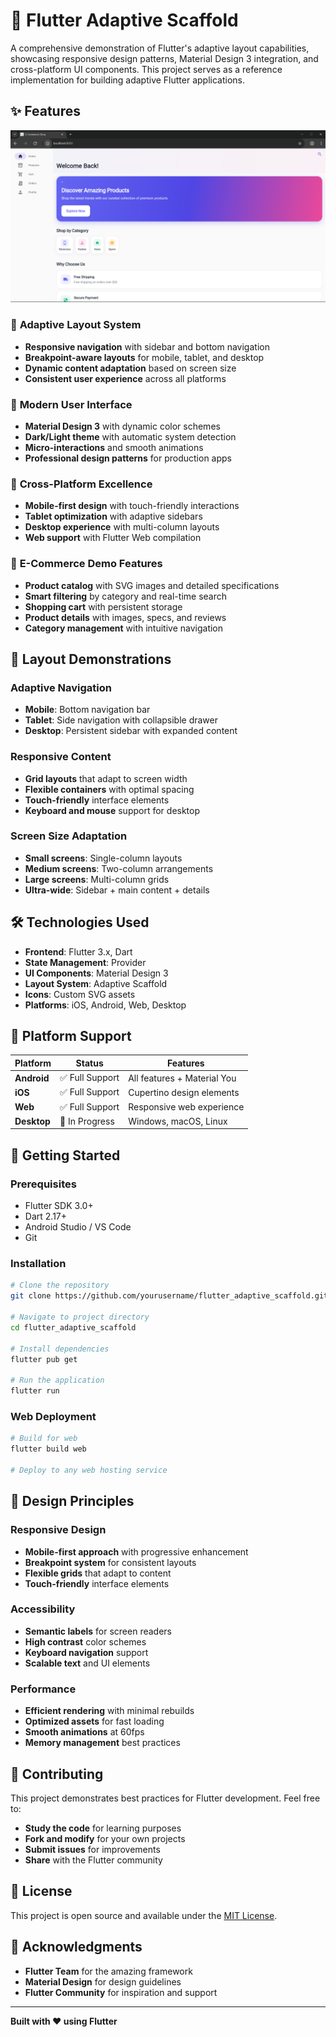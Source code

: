 # 🎨 Flutter Adaptive Scaffold

A comprehensive demonstration of Flutter's adaptive layout capabilities, showcasing responsive design patterns, Material Design 3 integration, and cross-platform UI components. This project serves as a reference implementation for building adaptive Flutter applications.

## ✨ Features

![Application Screenshot](index.png)

### 🎯 **Adaptive Layout System**
- **Responsive navigation** with sidebar and bottom navigation
- **Breakpoint-aware layouts** for mobile, tablet, and desktop
- **Dynamic content adaptation** based on screen size
- **Consistent user experience** across all platforms

### 🎨 **Modern User Interface**
- **Material Design 3** with dynamic color schemes
- **Dark/Light theme** with automatic system detection
- **Micro-interactions** and smooth animations
- **Professional design patterns** for production apps

### 📱 **Cross-Platform Excellence**
- **Mobile-first design** with touch-friendly interactions
- **Tablet optimization** with adaptive sidebars
- **Desktop experience** with multi-column layouts
- **Web support** with Flutter Web compilation

### 🛒 **E-Commerce Demo Features**
- **Product catalog** with SVG images and detailed specifications
- **Smart filtering** by category and real-time search
- **Shopping cart** with persistent storage
- **Product details** with images, specs, and reviews
- **Category management** with intuitive navigation

## 🎯 **Layout Demonstrations**

### **Adaptive Navigation**
- **Mobile**: Bottom navigation bar
- **Tablet**: Side navigation with collapsible drawer
- **Desktop**: Persistent sidebar with expanded content

### **Responsive Content**
- **Grid layouts** that adapt to screen width
- **Flexible containers** with optimal spacing
- **Touch-friendly** interface elements
- **Keyboard and mouse** support for desktop

### **Screen Size Adaptation**
- **Small screens**: Single-column layouts
- **Medium screens**: Two-column arrangements
- **Large screens**: Multi-column grids
- **Ultra-wide**: Sidebar + main content + details

## 🛠️ **Technologies Used**

- **Frontend**: Flutter 3.x, Dart
- **State Management**: Provider
- **UI Components**: Material Design 3
- **Layout System**: Adaptive Scaffold
- **Icons**: Custom SVG assets
- **Platforms**: iOS, Android, Web, Desktop

## 📱 **Platform Support**

| Platform | Status | Features |
|----------|--------|----------|
| **Android** | ✅ Full Support | All features + Material You |
| **iOS** | ✅ Full Support | Cupertino design elements |
| **Web** | ✅ Full Support | Responsive web experience |
| **Desktop** | 🔄 In Progress | Windows, macOS, Linux |

## 🚀 **Getting Started**

### **Prerequisites**
- Flutter SDK 3.0+
- Dart 2.17+
- Android Studio / VS Code
- Git

### **Installation**
```bash
# Clone the repository
git clone https://github.com/yourusername/flutter_adaptive_scaffold.git

# Navigate to project directory
cd flutter_adaptive_scaffold

# Install dependencies
flutter pub get

# Run the application
flutter run
```

### **Web Deployment**
```bash
# Build for web
flutter build web

# Deploy to any web hosting service
```

## 🎨 **Design Principles**

### **Responsive Design**
- **Mobile-first approach** with progressive enhancement
- **Breakpoint system** for consistent layouts
- **Flexible grids** that adapt to content
- **Touch-friendly** interface elements

### **Accessibility**
- **Semantic labels** for screen readers
- **High contrast** color schemes
- **Keyboard navigation** support
- **Scalable text** and UI elements

### **Performance**
- **Efficient rendering** with minimal rebuilds
- **Optimized assets** for fast loading
- **Smooth animations** at 60fps
- **Memory management** best practices

## 🤝 **Contributing**

This project demonstrates best practices for Flutter development. Feel free to:

- **Study the code** for learning purposes
- **Fork and modify** for your own projects
- **Submit issues** for improvements
- **Share** with the Flutter community

## 📄 **License**

This project is open source and available under the [MIT License](LICENSE).

## 🙏 **Acknowledgments**

- **Flutter Team** for the amazing framework
- **Material Design** for design guidelines
- **Flutter Community** for inspiration and support

---

**Built with ❤️ using Flutter**
